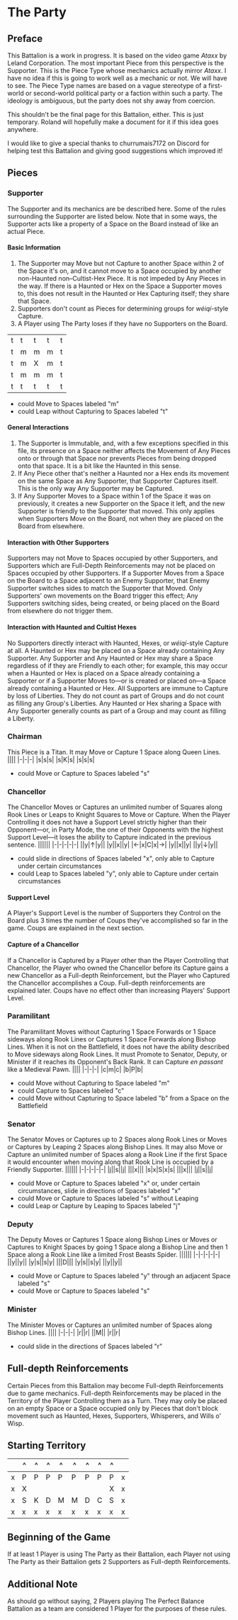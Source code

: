 # The Party
## Preface
This Battalion is a work in progress. It is based on the video game _Ataxx_ by Leland Corporation. The most important Piece from this perspective is the Supporter. This is the Piece Type whose mechanics actually mirror _Ataxx_. I have no idea if this is going to work well as a mechanic or not. We will have to see. The Piece Type names are based on a vague stereotype of a first-world or second-world political party or a faction within such a party. The ideology is ambiguous, but the party does not shy away from coercion.

This shouldn't be the final page for this Battalion, either. This is just temporary. Roland will hopefully make a document for it if this idea goes anywhere.

I would like to give a special thanks to churrumais7172 on Discord for helping test this Battalion and giving good suggestions which improved it!
## Pieces
### Supporter
The Supporter and its mechanics are be described here. Some of the rules surrounding the Supporter are listed below. Note that in some ways, the Supporter acts like a property of a Space on the Board instead of like an actual Piece.
#### Basic Information
1. The Supporter may Move but not Capture to another Space within 2 of the Space it's on, and it cannot move to a Space occupied by another non-Haunted non–Cultist-Hex Piece. It is not impeded by Any Pieces in the way. If there is a Haunted or Hex on the Space a Supporter moves to, this does not result in the Haunted or Hex Capturing itself; they share that Space.
2. Supporters don't count as Pieces for determining groups for _w&#233;iq&#237;_-style Capture.
3. A Player using The Party loses if they have no Supporters on the Board.

||||||
|-|-|-|-|-|
|t|t|t|t|t|
|t|m|m|m|t|
|t|m|X|m|t|
|t|m|m|m|t|
|t|t|t|t|t|
* could Move to Spaces labeled "m"
* could Leap without Capturing to Spaces labeled "t"
#### General Interactions
1. The Supporter is Immutable, and, with a few exceptions specified in this file, its presence on a Space neither affects the Movement of Any Pieces onto or through that Space nor prevents Pieces from being dropped onto that space. It is a bit like the Haunted in this sense.
2. If Any Piece other that's neither a Haunted nor a Hex ends its movement on the same Space as Any Supporter, that Supporter Captures itself. This is the only way Any Supporter may be Captured.
3. If Any Supporter Moves to a Space within 1 of the Space it was on previously, it creates a new Supporter on the Space it left, and the new Supporter is friendly to the Supporter that moved. This only applies when Supporters Move on the Board, not when they are placed on the Board from elsewhere. 
#### Interaction with Other Supporters
Supporters may not Move to Spaces occupied by other Supporters, and Supporters which are Full-Depth Reinforcements may not be placed on Spaces occupied by other Supporters. If a Supporter Moves from a Space on the Board to a Space adjacent to an Enemy Supporter, that Enemy Supporter switches sides to match the Supporter that Moved. Only Supporters' own movements on the Board trigger this effect; Any Supporters switching sides, being created, or being placed on the Board from elsewhere do not trigger them.
#### Interaction with Haunted and Cultist Hexes
No Supporters directly interact with Haunted, Hexes, or _w&#233;iq&#237;_-style Capture at all. A Haunted or Hex may be placed on a Space already containing Any Supporter. Any Supporter and Any Haunted or Hex may share a Space regardless of if they are Friendly to each other; for example, this may occur when a Haunted or Hex is placed on a Space already containing a Supporter or if a Supporter Moves to&#x2014;or is created or placed on&#x2014;a Space already containing a Haunted or Hex. All Supporters are immune to Capture by loss of Liberties. They do not count as part of Groups and do not count as filling any Group's Liberties. Any Haunted or Hex sharing a Space with Any Supporter generally counts as part of a Group and may count as filling a Liberty.
### Chairman
This Piece is a Titan. It may Move or Capture 1 Space along Queen Lines.
||||
|-|-|-|
|s|s|s|
|s|K|s|
|s|s|s|
* could Move or Capture to Spaces labeled "s"
### Chancellor
The Chancellor Moves or Captures an unlimited number of Squares along Rook Lines or Leaps to Knight Squares to Move or Capture. When the Player Controlling it does not have a Support Level strictly higher than their Opponent&#x2014;or, in Party Mode, the one of their Opponents with the highest Support Level&#x2014;it loses the ability to Capture indicated in the previous sentence.
||||||
|-|-|-|-|-|
||y|&#x2191;|y||
|y||x||y|
|&#x2190;|x|C|x|&#x2192;|
|y||x||y|
||y|&#x2193;|y||
* could slide in directions of Spaces labeled "x", only able to Capture under certain circumstances
* could Leap to Spaces labeled "y", only able to Capture under certain circumstances
#### Support Level
A Player's Support Level is the number of Supporters they Control on the Board plus 3 times the number of Coups they've accomplished so far in the game. Coups are explained in the next section.
#### Capture of a Chancellor
If a Chancellor is Captured by a Player other than the Player Controlling that Chancellor, the Player who owned the Chancellor before its Capture gains a new Chancellor as a Full-depth Reinforcement, but the Player who Captured the Chancellor accomplishes a Coup. Full-depth reinforcements are explained later. Coups have no effect other than increasing Players' Support Level.
### Paramilitant
The Paramilitant Moves without Capturing 1 Space Forwards or 1 Space sideways along Rook Lines or Captures 1 Space Forwards along Bishop Lines. When it is not on the Battlefield, it does not have the ability described to Move sideways along Rook Lines. It must Promote to Senator, Deputy, or Minister if it reaches its Opponent's Back Rank. It can Capture *en passant* like a Medieval Pawn.
||||
|-|-|-|
|c|m|c|
|b|P|b|
* could Move without Capturing to Space labeled "m"
* could Capture to Spaces labeled "c"
* could Move without Capturing to Space labeled "b" from a Space on the Battlefield
### Senator
The Senator Moves or Captures up to 2 Spaces along Rook Lines or Moves or Captures by Leaping 2 Spaces along Bishop Lines. It may also Move or Capture an unlimited number of Spaces along a Rook Line if the first Space it would encounter when moving along that Rook Line is occupied by a Friendly Supporter. 
||||||
|-|-|-|-|-|
|j||s||j|
|||x|||
|s|x|S|x|s|
|||x|||
|j||s||j|
* could Move or Capture to Spaces labeled "x" or, under certain circumstances, slide in directions of Spaces labeled "x"
* could Move or Capture to Spaces labeled "s" without Leaping
* could Leap or Capture by Leaping to Spaces labeled "j"
### Deputy
The Deputy Moves or Captures 1 Space along Bishop Lines or Moves or Captures to Knight Spaces by going 1 Space along a Bishop Line and then 1 Space along a Rook Line like a limited Frost Beasts Spider.
||||||
|-|-|-|-|-|
||y||y||
|y|s||s|y|
|||D|||
|y|s||s|y|
||y||y||
* could Move or Capture to Spaces labeled "y" through an adjacent Space labeled "s"
* could Move or Capture to Spaces labeled "s"
### Minister
The Minister Moves or Captures an unlimited number of Spaces along Bishop Lines.
||||
|-|-|-|
|r||r|
||M||
|r||r|
* could slide in the directions of Spaces labeled "r"
## Full-depth Reinforcements
Certain Pieces from this Battalion may become Full-depth Reinforcements due to game mechanics. Full-depth Reinforcements may be placed in the Territory of the Player Controlling them as a Turn. They may only be placed on an empty Space or a Space occupied only by Pieces that don't block movement such as Haunted, Hexes, Supporters, Whisperers, and Wills o' Wisp.
## Starting Territory
||^|^|^|^|^|^|^|^||
|-|-|-|-|-|-|-|-|-|-|
|x|P|P|P|P|P|P|P|P|x|
|x|X|||||||X|x|
|x|S|K|D|M|M|D|C|S|x|
|x|x|x|x|x|x|x|x|x|x|
## Beginning of the Game
If at least 1 Player is using The Party as their Battalion, each Player not using The Party as their Battalion gets 2 Supporters as Full-depth Reinforcements.
## Additional Note
As should go without saying, 2 Players playing The Perfect Balance Battalion as a team are considered 1 Player for the purposes of these rules.
